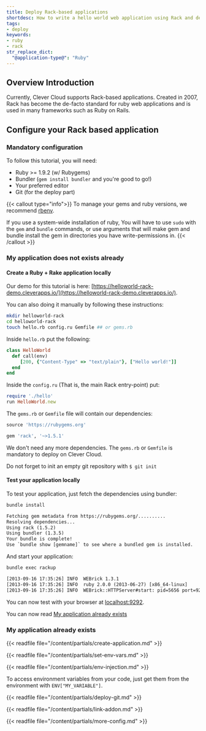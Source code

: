 ```yaml
---
title: Deploy Rack-based applications
shortdesc: How to write a hello world web application using Rack and deploy it on Clever Cloud.
tags:
- deploy
keywords:
- ruby
- rack
str_replace_dict:
  "@application-type@": "Ruby"
---
```


## Overview Introduction

Currently, Clever Cloud supports Rack-based applications.
Created in 2007, Rack has become the de-facto standard for ruby web applications and is used in many frameworks such as Ruby on Rails.

## Configure your Rack based application

### Mandatory configuration

To follow this tutorial, you will need:

* Ruby >= 1.9.2 (w/ Rubygems)
* Bundler (`gem install bundler` and you're good to go!)
* Your preferred editor
* Git (for the deploy part)

{{< callout type="info">}}
To manage your gems and ruby versions, we recommend [rbenv](https://github.com/sstephenson/rbenv).

If you use a system-wide installation of ruby, You will have to use `sudo` with the `gem` and `bundle` commands, or use arguments that will make gem and bundle install the gem in directories you have write-permissions in.
{{< /callout >}}

### My application does not exists already
#### Create a Ruby + Rake application locally

Our demo for this tutorial is here: [https://helloworld-rack-demo.cleverapps.io/](https://helloworld-rack-demo.cleverapps.io/).

You can also doing it manually by following these instructions:

```bash
mkdir helloworld-rack
cd helloworld-rack
touch hello.rb config.ru Gemfile ## or gems.rb
```

Inside `hello.rb` put the following:

```ruby
class HelloWorld
  def call(env)
	 [200, {"Content-Type" => "text/plain"}, ["Hello world!"]]
  end
end
```

Inside the `config.ru` (That is, the main Rack entry-point) put:

```ruby
require './hello'
run HelloWorld.new
```

The `gems.rb` or `Gemfile` file will contain our dependencies:

```ruby
source 'https://rubygems.org'

gem 'rack', '~>1.5.1'
```

We don't need any more dependencies. The `gems.rb` or `Gemfile` is mandatory to deploy
on Clever Cloud.

Do not forget to init an empty git repository with `$ git init`

#### Test your application locally

To test your application, just fetch the dependencies using bundler:

```bash
bundle install
```
```txt
Fetching gem metadata from https://rubygems.org/..........
Resolving dependencies...
Using rack (1.5.2)
Using bundler (1.3.5)
Your bundle is complete!
Use `bundle show [gemname]` to see where a bundled gem is installed.
```

And start your application:

```bash
bundle exec rackup
```
```txt
[2013-09-16 17:35:26] INFO  WEBrick 1.3.1
[2013-09-16 17:35:26] INFO  ruby 2.0.0 (2013-06-27) [x86_64-linux]
[2013-09-16 17:35:26] INFO  WEBrick::HTTPServer#start: pid=5656 port=9292
```

You can now test with your browser at <a href="http://localhost:9292/">localhost:9292</a>.

You can now read [My application already exists](#my-application-already-exists)

### My application already exists

{{< readfile file="/content/partials/create-application.md" >}}

{{< readfile file="/content/partials/set-env-vars.md" >}}

{{< readfile file="/content/partials/env-injection.md" >}}

To access environment variables from your code, just get them from the environment with `ENV["MY_VARIABLE"]`.

{{< readfile file="/content/partials/deploy-git.md" >}}

{{< readfile file="/content/partials/link-addon.md" >}}

{{< readfile file="/content/partials/more-config.md" >}}
